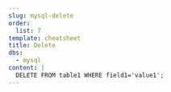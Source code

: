 ```yaml
---
slug: mysql-delete
order:
  list: 7
template: cheatsheet
title: Delete
dbs:
  - mysql
content: |
  DELETE FROM table1 WHERE field1='value1';
---
```

